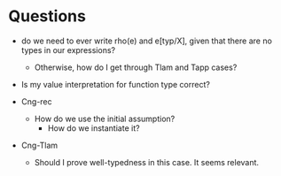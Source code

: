 # Questions

- do we need to ever write rho(e) and e[typ/X], given that there are no types in our expressions?
    - Otherwise, how do I get through Tlam and Tapp cases?

- Is my value interpretation for function type correct?

- Cng-rec
    - How do we use the initial assumption?
        - How do we instantiate it?

- Cng-Tlam
    - Should I prove well-typedness in this case. It seems relevant.